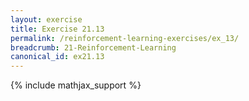 ```yaml
---
layout: exercise
title: Exercise 21.13
permalink: /reinforcement-learning-exercises/ex_13/
breadcrumb: 21-Reinforcement-Learning
canonical_id: ex21.13
---
```


{% include mathjax_support %}
